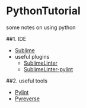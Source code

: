 # PythonTutorial
some notes on using python

##1. IDE
 * [Sublime]()
  * useful plugins
    * [SublimeLinter]()
    * [SublimeLinter-pylint](https://packagecontrol.io/packages/SublimeLinter-pylint)

##2. useful tools
  * [Pylint](http://www.pylint.org/)
  * [Pyreverse](http://www.logilab.org/blogentry/6883)
